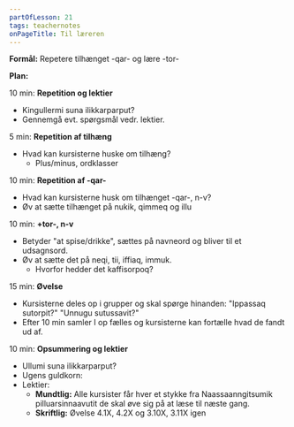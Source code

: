 ```yaml
---
partOfLesson: 21
tags: teachernotes
onPageTitle: Til læreren
---
```

**Formål:** Repetere tilhænget -qar- og lære -tor-

**Plan:**

10 min: **Repetition og lektier**

- Kingullermi suna ilikkarparput?
- Gennemgå evt. spørgsmål vedr. lektier.

5 min: **Repetition af tilhæng**

- Hvad kan kursisterne huske om tilhæng?
    - Plus/minus, ordklasser

10 min: **Repetition af -qar-**

- Hvad kan kursisterne husk om tilhænget -qar-, n-v?
- Øv at sætte tilhænget på nukik, qimmeq og illu

10 min: **+tor-, n-v**

- Betyder "at spise/drikke", sættes på navneord og bliver til et udsagnsord.
- Øv at sætte det på neqi, tii, iffiaq, immuk.
    - Hvorfor hedder det kaffisorpoq?

15 min: **Øvelse**

- Kursisterne deles op i grupper og skal spørge hinanden: "Ippassaq sutorpit?" "Unnugu sutussavit?"
- Efter 10 min samler I op fælles og kursisterne kan fortælle hvad de fandt ud af.

10 min: **Opsummering og lektier**

- Ullumi suna ilikkarparput?
- Ugens guldkorn: 
- Lektier:
    - **Mundtlig:** Alle kursister får hver et stykke fra Naassaanngitsumik pilluarsinnaavutit de skal øve sig på at læse til næste gang.
    - **Skriftlig:** Øvelse 4.1X, 4.2X og 3.10X, 3.11X igen